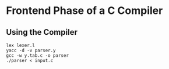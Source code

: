 # Frontend Phase of a C Compiler

## Using the Compiler

```
lex lexer.l
yacc -d -v parser.y
gcc -w y.tab.c -o parser
./parser < input.c
```


